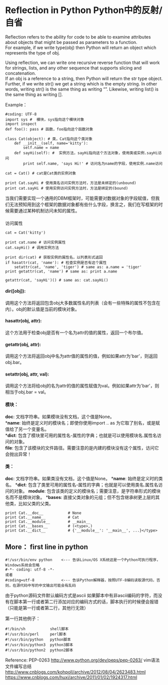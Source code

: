 # Reflection in Python Python中的反射/自省

Reflection refers to the ability for code to be able to examine attributes about objects that might be passed as parameters to a function.  
For example, if we write type(obj) then Python will return an object which represents the type of obj.  

Using reflection, we can write one recursive reverse function that will work for strings, lists, and any other sequence that supports slicing and concatenation.  
If an obj is a reference to a string, then Python will return the str type object. Further, if we write str() we get a string which is the empty string. In other words, writing str() is the same thing as writing “”. Likewise, writing list() is the same thing as writing [].

Example：
```
#coding: UTF-8
import sys #  模块，sys指向这个模块对象
import inspect
def foo(): pass # 函数，foo指向这个函数对象
 
class Cat(object): # 类，Cat指向这个类对象
    def __init__(self, name='kitty'):
        self.name = name
    def sayHi(self): #  实例方法，sayHi指向这个方法对象，使用类或实例.sayHi访问
        print self.name, 'says Hi!' # 访问名为name的字段，使用实例.name访问
 
cat = Cat() # cat是Cat类的实例对象
 
print Cat.sayHi # 使用类名访问实例方法时，方法是未绑定的(unbound)
print cat.sayHi # 使用实例访问实例方法时，方法是绑定的(bound)
```
当我们需要实现一个通用的DBM框架时，可能需要对数据对象的字段赋值，但我们无法预知用到这个框架的数据对象都有些什么字段，换言之，我们在写框架的时候需要通过某种机制访问未知的属性。
#### 

访问属性
```
cat = Cat('kitty')
 
print cat.name # 访问实例属性
cat.sayHi() # 调用实例方法
 
print dir(cat) # 获取实例的属性名，以列表形式返回
if hasattr(cat, 'name'): # 检查实例是否有这个属性
    setattr(cat, 'name', 'tiger') # same as: a.name = 'tiger'
print getattr(cat, 'name') # same as: print a.name
 
getattr(cat, 'sayHi')() # same as: cat.sayHi()
```
#### dir([obj]): 
调用这个方法将返回包含obj大多数属性名的列表（会有一些特殊的属性不包含在内）。obj的默认值是当前的模块对象。
#### hasattr(obj, attr): 
这个方法用于检查obj是否有一个名为attr的值的属性，返回一个布尔值。
#### getattr(obj, attr): 
调用这个方法将返回obj中名为attr值的属性的值，例如如果attr为'bar'，则返回obj.bar。
#### setattr(obj, attr, val): 
调用这个方法将给obj的名为attr的值的属性赋值为val。例如如果attr为'bar'，则相当于obj.bar = val。
#### 

#### 模块：
__doc__: 文档字符串。如果模块没有文档，这个值是None。  
*__name__: 始终是定义时的模块名；即使你使用import .. as 为它取了别名，或是赋值给了另一个变量名。  
*__dict__: 包含了模块里可用的属性名-属性的字典；也就是可以使用模块名.属性名访问的对象。  
__file__: 包含了该模块的文件路径。需要注意的是内建的模块没有这个属性，访问它会抛出异常！  

#### 类：
__doc__: 文档字符串。如果类没有文档，这个值是None。
*__name__: 始终是定义时的类名。
*__dict__: 包含了类里可用的属性名-属性的字典；也就是可以使用类名.属性名访问的对象。
__module__: 包含该类的定义的模块名；需要注意，是字符串形式的模块名而不是模块对象。
*__bases__: 直接父类对象的元组；但不包含继承树更上层的其他类，比如父类的父类。
```
print Cat.__doc__           # None
print Cat.__name__          # Cat
print Cat.__module__        # __main__
print Cat.__bases__         # (<type>,)
print Cat.__dict__          # {'__module__': '__main__', ...}</type>
```


## More： first line in python
```
#!/usr/bin/env python    <--- 告诉Linux/OS X系统这是一个Python可执行程序，Windows系统会忽略
#-*- coding: utf-8 -*-   
或者
#coding=utf-8            <--- 告诉Python解释器，按照UTF-8编码读取源代码，否则，在源代码中写的中文输出可能会有乱码
```
由于python源码文件默认编码方式是ascii 如果脚本中有非ascii编码的字符，而没有在脚本第一行或者第二行添加对应的编码方式的话，脚本执行的时候便会报错（只能是第一行或者第二行，其他行无效）

第一行其他例子：
```
#!/bin/sh           shell脚本
#!/usr/bin/perl     perl脚本
#!/usr/bin/python   python脚本
#!/usr/bin/python3  python3脚本
#!/usr/bin/python2  python2脚本
```

Reference:
PEP-0263
http://www.python.org/dev/peps/pep-0263/
vim语法文件编写总结
http://www.cnblogs.com/kohpoll/archive/2012/08/04/2623483.html
https://www.cnblogs.com/huxi/archive/2011/01/02/1924317.html

